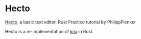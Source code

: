 # Hecto

[Hecto](https://www.flenker.blog/hecto/), a basic text editor, Rust Practice tutorial by PhilippFlenker

Hecto is a re-implementation of [kilo](https://github.com/antirez/kilo) in Rust.
